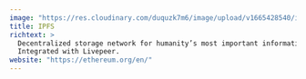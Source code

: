 ```yaml
---
image: "https://res.cloudinary.com/duquzk7m6/image/upload/v1665428540/ipfs_tzdqxe.png"
title: IPFS
richtext: >
  Decentralized storage network for humanity’s most important information.
  Integrated with Livepeer.
website: "https://ethereum.org/en/"
---
```

